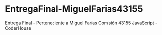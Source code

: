 # EntregaFinal-MiguelFarias43155
Entrega Final - Perteneciente a Miguel Farías Comisión 43155 JavaScript - CoderHouse
